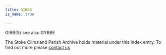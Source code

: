 ```yaml
---
title: GIBBS
is_name: true

---
```


GIBB(S) see also GYBBE


The Stoke Climsland Parish Archive holds material under this index entry. To find out more please [contact us](/contact/)
